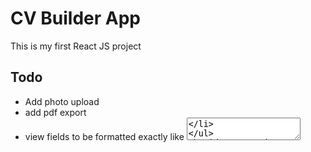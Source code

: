 # CV Builder App
This is my first React JS project

## Todo
- Add photo upload
- add pdf export
- view fields to be formatted exactly like <textarea>

## Extras I might add in the future
- drag & drop reorder of list items
- edit list items
- Themes
- Save to localstorage and load from localstorage
